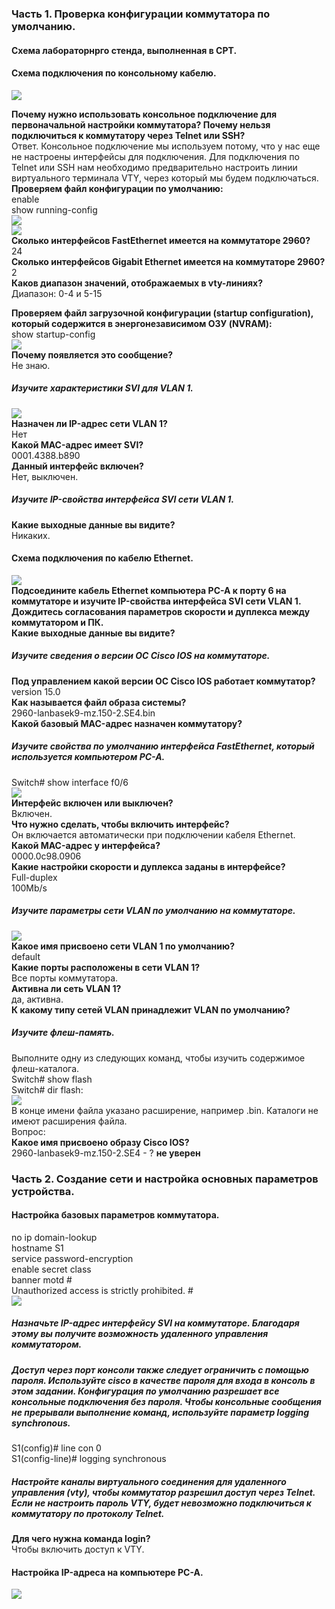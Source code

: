 ### Часть 1. Проверка конфигурации коммутатора по умолчанию.  

#### Схема лабораторнрго стенда, выполненная в CPT.

#### Схема подключения по консольному кабелю.

![](base_console_connect.png)

**Почему нужно использовать консольное подключение для первоначальной настройки коммутатора? Почему нельзя подключиться к коммутатору через Telnet или SSH?**  
Ответ. Консольное подключение мы используем потому, что у нас еще не настроены интерфейсы для подключения. Для подключения по Telnet или SSH нам необходимо предварительно настроить линии виртуального терминала VTY, через который мы будем подключаться.  
**Проверяем файл конфигурации по умолчанию:**  
enable  
show running-config  
![](running-config_1.png)  
![](running-config_2.png)  
**Сколько интерфейсов FastEthernet имеется на коммутаторе 2960?**  
24  
**Сколько интерфейсов Gigabit Ethernet имеется на коммутаторе 2960?**  
2  
**Каков диапазон значений, отображаемых в vty-линиях?**  
Диапазон: 0-4 и 5-15  

**Проверяем файл загрузочной конфигурации (startup configuration), который содержится в энергонезависимом ОЗУ (NVRAM):**  
show startup-config  
![](startup-config.png)  
**Почему появляется это сообщение?**  
Не знаю.  
##### Изучите характеристики SVI для VLAN 1.  
![](show_interfaces_VLAN_1.png)  
**Назначен ли IP-адрес сети VLAN 1?**  
Нет  
**Какой MAC-адрес имеет SVI?**  
0001.4388.b890  
**Данный интерфейс включен?**  
Нет, выключен.  
##### Изучите IP-свойства интерфейса SVI сети VLAN 1.  
**Какие выходные данные вы видите?**  
Никаких.  

#### Схема подключения по кабелю Ethernet.  
![](Ethernet_connect.png)  
**Подсоедините кабель Ethernet компьютера PC-A к порту 6 на коммутаторе и изучите IP-свойства интерфейса SVI сети VLAN 1. Дождитесь согласования параметров скорости и дуплекса между коммутатором и ПК.**  
**Какие выходные данные вы видите?**  

##### Изучите сведения о версии ОС Cisco IOS на коммутаторе.  
**Под управлением какой версии ОС Cisco IOS работает коммутатор?**  
version 15.0  
**Как называется файл образа системы?**  
2960-lanbasek9-mz.150-2.SE4.bin  
**Какой базовый MAC-адрес назначен коммутатору?**  

##### Изучите свойства по умолчанию интерфейса FastEthernet, который используется компьютером PC-A.  
Switch# show interface f0/6  
![](show_interfaces_fastEthernet_06.png)  
**Интерфейс включен или выключен?**  
Включен.  
**Что нужно сделать, чтобы включить интерфейс?**  
Он включается автоматически при подключении кабеля Ethernet.  
**Какой MAC-адрес у интерфейса?**  
0000.0c98.0906  
**Какие настройки скорости и дуплекса заданы в интерфейсе?**  
Full-duplex  
100Mb/s  
##### Изучите параметры сети VLAN по умолчанию на коммутаторе.  
![](show_vlan.png)  
**Какое имя присвоено сети VLAN 1 по умолчанию?**  
default  
**Какие порты расположены в сети VLAN 1?**  
Все порты коммутатора.  
**Активна ли сеть VLAN 1?**  
да, активна.  
**К какому типу сетей VLAN принадлежит VLAN по умолчанию?**  

##### Изучите флеш-память.  
Выполните одну из следующих команд, чтобы изучить содержимое флеш-каталога.  
Switch# show flash   
Switch# dir flash:   
![](show_flash.png)  
В конце имени файла указано расширение, например .bin. Каталоги не имеют расширения файла.  
Вопрос:  
**Какое имя присвоено образу Cisco IOS?**  
2960-lanbasek9-mz.150-2.SE4 - ? **не уверен**   
### Часть 2. Создание сети и настройка основных параметров устройства.  
#### Настройка базовых параметров коммутатора.  
no ip domain-lookup  
hostname S1  
service password-encryption  
enable secret class  
banner motd #  
Unauthorized access is strictly prohibited. #  
![](Switch_basic.png)  
##### Назначьте IP-адрес интерфейсу SVI на коммутаторе. Благодаря этому вы получите возможность удаленного управления коммутатором.  

##### Доступ через порт консоли также следует ограничить  с помощью пароля. Используйте cisco в качестве пароля для входа в консоль в этом задании. Конфигурация по умолчанию разрешает все консольные подключения без пароля. Чтобы консольные сообщения не прерывали выполнение команд, используйте параметр logging synchronous.  
S1(config)# line con 0  
S1(config-line)# logging synchronous   
##### Настройте каналы виртуального соединения для удаленного управления (vty), чтобы коммутатор разрешил доступ через Telnet. Если не настроить пароль VTY, будет невозможно подключиться к коммутатору по протоколу Telnet.  

**Для чего нужна команда login?**  
Чтобы включить доступ к VTY.  
#### Настройка IP-адреса на компьютере PC-A.
![](PC-A_configure.png)  
